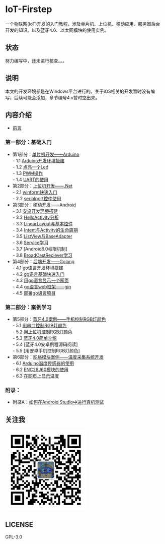 # IoT-Firstep
一个物联网(IoT)开发的入门教程。涉及单片机、上位机、移动应用、服务器后台开发的知识。以及蓝牙4.0、以太网模块的使用实例。
## 状态
努力编写中，还未进行核查。。。
## 说明
本文的开发环境都是在Windows平台进行的。关于iOS相关的开发暂时没有编写，后续可能会添加，章节编号4.x暂时空出来。

## 内容介绍
- [前言](https://github.com/nladuo/IoT-Firstep/blob/master/book/preface.md)  

### 第一部分：基础入门
- 第1部分：[单片机开发——Arduino](https://github.com/nladuo/IoT-Firstep/blob/master/book/1.0.md)  
        - 1.1 [Arduino开发环境搭建](https://github.com/nladuo/IoT-Firstep/blob/master/book/1.1.md)  
        - 1.2 [点亮一个Led](https://github.com/nladuo/IoT-Firstep/blob/master/book/1.2.md)  
        - 1.3 [PWM操作](https://github.com/nladuo/IoT-Firstep/blob/master/book/1.3.md)  
        - 1.4 [UART的使用](https://github.com/nladuo/IoT-Firstep/blob/master/book/1.4.md)  
- 第2部分：[上位机开发——.Net](https://github.com/nladuo/IoT-Firstep/blob/master/book/2.0.md)  
        - 2.1 [winform快速入门](https://github.com/nladuo/IoT-Firstep/blob/master/book/2.1.md)  
        - 2.2 [serialport控件使用](https://github.com/nladuo/IoT-Firstep/blob/master/book/2.2.md)  
- 第3部分：[移动开发——Android](https://github.com/nladuo/IoT-Firstep/blob/master/book/3.0.md)  
        - 3.1 [安卓开发环境搭建](https://github.com/nladuo/IoT-Firstep/blob/master/book/3.1.md)  
        - 3.2 [HelloActivity分析](https://github.com/nladuo/IoT-Firstep/blob/master/book/3.2.md)  
        - 3.3 [LinearLayout与基本控件](https://github.com/nladuo/IoT-Firstep/blob/master/book/3.3.md)  
        - 3.4 [Intent与Activity的生命周期](https://github.com/nladuo/IoT-Firstep/blob/master/book/3.4.md)  
        - 3.5 [ListView与BaseAdapter](https://github.com/nladuo/IoT-Firstep/blob/master/book/3.5.md)  
        - 3.6 [Service学习](https://github.com/nladuo/IoT-Firstep/blob/master/book/3.6.md)  
        - 3.7 [Android6.0权限机制]  
        - 3.8 [BroadCastReciever学习](https://github.com/nladuo/IoT-Firstep/blob/master/book/3.8.md)  
- 第4部分：[后端开发——Golang](https://github.com/nladuo/IoT-Firstep/blob/master/book/5.0.md)  
        - 4.1 [go语言开发环境搭建](https://github.com/nladuo/IoT-Firstep/blob/master/book/5.1.md)  
        - 4.2 [go语言基础快速入门](https://github.com/nladuo/IoT-Firstep/blob/master/book/5.2.md)  
        - 4.3 [用go语言显示一个网页](https://github.com/nladuo/IoT-Firstep/blob/master/book/5.3.md)  
        - 4.4 [go语言web框架——gin](https://github.com/nladuo/IoT-Firstep/blob/master/book/5.4.md)  
        - 4.5 [部署go语言项目](https://github.com/nladuo/IoT-Firstep/blob/master/book/5.5.md)  

### 第二部分：案例学习
- 第5部分：[蓝牙4.0案例——手机控制RGB灯颜色](https://github.com/nladuo/IoT-Firstep/blob/master/book/6.0.md)  
        - 5.1 [用串口控制RGB灯颜色](https://github.com/nladuo/IoT-Firstep/blob/master/book/6.1.md)  
        - 5.2 [用上位机控制RGB灯颜色](https://github.com/nladuo/IoT-Firstep/blob/master/book/6.2.md)  
        - 5.3 [蓝牙4.0简单介绍](https://github.com/nladuo/IoT-Firstep/blob/master/book/6.3.md)  
        - 5.4 [蓝牙4.0安卓例程源码阅读]  
        - 5.5 [用安卓手机控制RGB灯颜色]  
- 第6部分：[网络模块案例——温度采集系统开发](https://github.com/nladuo/IoT-Firstep/blob/master/book/7.0.md)  
        - 6.1 [Arduino温度传感器的使用](https://github.com/nladuo/IoT-Firstep/blob/master/book/7.1.md)  
        - 6.2 [ENC28J60模块的使用](https://github.com/nladuo/IoT-Firstep/blob/master/book/7.2.md)  
        - 6.3 [在网页上显示温度](https://github.com/nladuo/IoT-Firstep/blob/master/book/7.3.md)  

### 附录：
- 附录A：[如何在Android Studio中进行真机测试](https://github.com/nladuo/IoT-Firstep/blob/master/book/appendixA.md)  

## 关注我
![qrcode](./resource/qrcode.jpg)

## LICENSE
GPL-3.0
